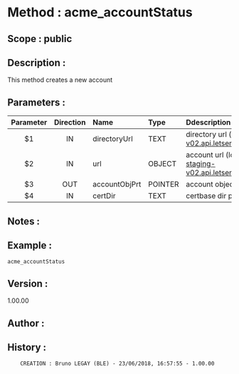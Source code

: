 ﻿# **Method :** acme_accountStatus## **Scope :** public## **Description :** This method creates a new account## **Parameters :** | Parameter | Direction | Name | Type | Ddescription | |:----:|:----:|:----|:----|:----| | $1 | IN | directoryUrl | TEXT | directory url (e.g. "https://acme-v02.api.letsencrypt.org/directory") | | $2 | IN | url | OBJECT | account url (location) (e.g. "https://acme-staging-v02.api.letsencrypt.org/acme/acct/12345678") | | $3 | OUT | accountObjPrt | POINTER | account object pointer | | $4 | IN | certDir | TEXT | certbase dir path | ## **Notes :** ## **Example :** ```acme_accountStatus```## **Version :** 1.00.00## **Author :** ## **History :**          CREATION : Bruno LEGAY (BLE) - 23/06/2018, 16:57:55 - 1.00.00